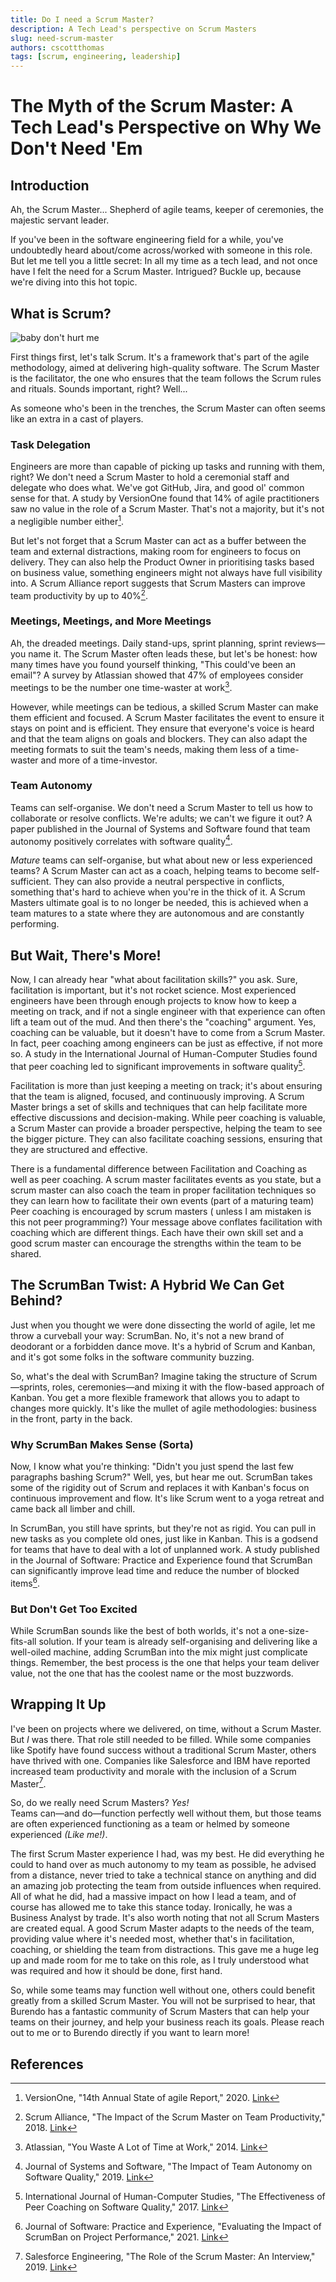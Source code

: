 ```yaml
---
title: Do I need a Scrum Master?
description: A Tech Lead's perspective on Scrum Masters
slug: need-scrum-master
authors: cscottthomas
tags: [scrum, engineering, leadership]
---
```


# The Myth of the Scrum Master: A Tech Lead's Perspective on Why We Don't Need 'Em

## Introduction
Ah, the Scrum Master... Shepherd of agile teams, keeper of ceremonies, the majestic servant leader. 

If you've been in the software engineering field for a while, you've undoubtedly heard about/come across/worked with someone in this role. But let me tell you a little secret: In all my time as a tech lead, and not once have I felt the need for a Scrum Master. Intrigued? Buckle up, because we're diving into this hot topic.

<!--truncate-->

## What is Scrum?

![baby don't hurt me](./images/2023-09-05-Scrum-Master-Myth/whatisscrum.gif)

First things first, let's talk Scrum. It's a framework that's part of the agile methodology, aimed at delivering high-quality software. The Scrum Master is the facilitator, the one who ensures that the team follows the Scrum rules and rituals. Sounds important, right? Well...

As someone who's been in the trenches, the Scrum Master can often seems like an extra in a cast of players.

### Task Delegation
Engineers are more than capable of picking up tasks and running with them, right? We don't need a Scrum Master to hold a ceremonial staff and delegate who does what. We've got GitHub, Jira, and good ol' common sense for that. A study by VersionOne found that 14% of agile practitioners saw no value in the role of a Scrum Master. That's not a majority, but it's not a negligible number either[^1^].

But let's not forget that a Scrum Master can act as a buffer between the team and external distractions, making room for engineers to focus on delivery. They can also help the Product Owner in prioritising tasks based on business value, something engineers might not always have full visibility into. A Scrum Alliance report suggests that Scrum Masters can improve team productivity by up to 40%[^2^].

### Meetings, Meetings, and More Meetings
Ah, the dreaded meetings. Daily stand-ups, sprint planning, sprint reviews—you name it. The Scrum Master often leads these, but let's be honest: how many times have you found yourself thinking, "This could've been an email"? A survey by Atlassian showed that 47% of employees consider meetings to be the number one time-waster at work[^3^].

However, while meetings can be tedious, a skilled Scrum Master can make them efficient and focused. A Scrum Master facilitates the event to ensure it stays on point and is efficient. They ensure that everyone's voice is heard and that the team aligns on goals and blockers. They can also adapt the meeting formats to suit the team's needs, making them less of a time-waster and more of a time-investor.

### Team Autonomy
Teams can self-organise. We don't need a Scrum Master to tell us how to collaborate or resolve conflicts. We're adults; we can't we figure it out? A paper published in the Journal of Systems and Software found that team autonomy positively correlates with software quality[^4^].

_Mature_ teams can self-organise, but what about new or less experienced teams? A Scrum Master can act as a coach, helping teams to become self-sufficient. They can also provide a neutral perspective in conflicts, something that's hard to achieve when you're in the thick of it. A Scrum Masters ultimate goal is to no longer be needed, this is achieved when a team matures to a state where they are autonomous and are constantly performing.

## But Wait, There's More!
Now, I can already hear "what about facilitation skills?" you ask. Sure, facilitation is important, but it's not rocket science. Most experienced engineers have been through enough projects to know how to keep a meeting on track, and if not a single engineer with that experience can often lift a team out of the mud.
And then there's the "coaching" argument. Yes, coaching can be valuable, but it doesn't have to come from a Scrum Master. In fact, peer coaching among engineers can be just as effective, if not more so. A study in the International Journal of Human-Computer Studies found that peer coaching led to significant improvements in software quality[^5^].

Facilitation is more than just keeping a meeting on track; it's about ensuring that the team is aligned, focused, and continuously improving. A Scrum Master brings a set of skills and techniques that can help facilitate more effective discussions and decision-making.
While peer coaching is valuable, a Scrum Master can provide a broader perspective, helping the team to see the bigger picture. They can also facilitate coaching sessions, ensuring that they are structured and effective.

There is a fundamental difference between Facilitation and Coaching as well as peer coaching. A scrum master facilitates events as you state, but a scrum master can also coach the team in proper facilitation techniques so they can learn how to facilitate their own events (part of a maturing team) Peer coaching is encouraged by scrum masters ( unless I am mistaken is this not peer programming?) Your message above conflates facilitation with coaching which are different things. Each have their own skill set and a good scrum master can encourage the strengths within the team to be shared.

## The ScrumBan Twist: A Hybrid We Can Get Behind?
Just when you thought we were done dissecting the world of agile, let me throw a curveball your way: ScrumBan. No, it's not a new brand of deodorant or a forbidden dance move. It's a hybrid of Scrum and Kanban, and it's got some folks in the software community buzzing.

So, what's the deal with ScrumBan? Imagine taking the structure of Scrum—sprints, roles, ceremonies—and mixing it with the flow-based approach of Kanban. You get a more flexible framework that allows you to adapt to changes more quickly. It's like the mullet of agile methodologies: business in the front, party in the back.

### Why ScrumBan Makes Sense (Sorta)
Now, I know what you're thinking: "Didn't you just spend the last few paragraphs bashing Scrum?" Well, yes, but hear me out. ScrumBan takes some of the rigidity out of Scrum and replaces it with Kanban's focus on continuous improvement and flow. It's like Scrum went to a yoga retreat and came back all limber and chill.

In ScrumBan, you still have sprints, but they're not as rigid. You can pull in new tasks as you complete old ones, just like in Kanban. This is a godsend for teams that have to deal with a lot of unplanned work. A study published in the Journal of Software: Practice and Experience found that ScrumBan can significantly improve lead time and reduce the number of blocked items[^6^].

### But Don't Get Too Excited
While ScrumBan sounds like the best of both worlds, it's not a one-size-fits-all solution. If your team is already self-organising and delivering like a well-oiled machine, adding ScrumBan into the mix might just complicate things. Remember, the best process is the one that helps your team deliver value, not the one that has the coolest name or the most buzzwords.

## Wrapping It Up
I've been on projects where we delivered, on time, without a Scrum Master. But _*I*_ was there.  That role still needed to be filled.  While some companies like Spotify have found success without a traditional Scrum Master, others have thrived with one. Companies like Salesforce and IBM have reported increased team productivity and morale with the inclusion of a Scrum Master[^7^].

So, do we really need Scrum Masters? _*Yes!*_  
Teams can—and do—function perfectly well without them, but those teams are often experienced functioning as a team or helmed by someone experienced _(Like me!)_.  

The first Scrum Master experience I had, was my best.  He did everything he could to hand over as much autonomy to my team as possible, he advised from a distance, never tried to take a technical stance on anything and did an amazing job protecting the team from outside influences when required.  All of what he did, had a massive impact on how I lead a team, and of course has allowed me to take this stance today. Ironically, he was a Business Analyst by trade.
It's also worth noting that not all Scrum Masters are created equal. A good Scrum Master adapts to the needs of the team, providing value where it's needed most, whether that's in facilitation, coaching, or shielding the team from distractions. This gave me a huge leg up and made room for me to take on this role, as I truly understood what was required and how it should be done, first hand.  

So, while some teams may function well without one, others could benefit greatly from a skilled Scrum Master.  You will not be surprised to hear, that Burendo has a fantastic community of Scrum Masters that can help your teams on their journey, and help your business reach its goals.  Please reach out to me or to Burendo directly if you want to learn more!

## References
[^1^]: VersionOne, "14th Annual State of agile Report," 2020. [Link](https://www.stateofagile.com/#ufh-i-521251909-14th-annual-state-of-agile-report/555091)  
[^2^]: Scrum Alliance, "The Impact of the Scrum Master on Team Productivity," 2018. [Link](https://www.scrumalliance.org/)  
[^3^]: Atlassian, "You Waste A Lot of Time at Work," 2014. [Link](https://www.atlassian.com/time-wasting-at-work-infographic)  
[^4^]: Journal of Systems and Software, "The Impact of Team Autonomy on Software Quality," 2019. [Link](https://www.sciencedirect.com/science/article/pii/S0164121219301272)  
[^5^]: International Journal of Human-Computer Studies, "The Effectiveness of Peer Coaching on Software Quality," 2017. [Link](https://www.sciencedirect.com/science/article/pii/S1071581917300987)  
[^6^]: Journal of Software: Practice and Experience, "Evaluating the Impact of ScrumBan on Project Performance," 2021. [Link](https://onlinelibrary.wiley.com/doi/full/10.1002/spe.2900)  
[^7^]: Salesforce Engineering, "The Role of the Scrum Master: An Interview," 2019. [Link](https://engineering.salesforce.com/the-role-of-the-scrum-master-an-interview-5c3c37391367)  
